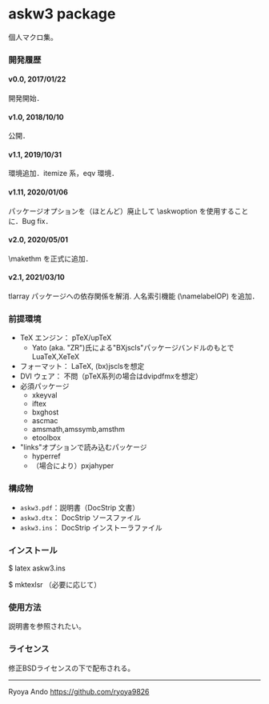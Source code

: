 
askw3 package
=================

個人マクロ集。

### 開発履歴

#### v0.0, 2017/01/22
開発開始．
#### v1.0, 2018/10/10
公開．
#### v1.1, 2019/10/31
環境追加．itemize 系，eqv 環境．
#### v1.11, 2020/01/06
パッケージオプションを（ほとんど）廃止して \askwoption を使用することに．Bug
fix．
#### v2.0, 2020/05/01
\makethm を正式に追加．
#### v2.1, 2021/03/10
tlarray パッケージへの依存関係を解消. 人名索引機能 (\namelabelOP) を追加．

### 前提環境

* TeX エンジン： pTeX/upTeX
	- Yato (aka. "ZR")氏による"BXjscls"パッケージバンドルのもとで　LuaTeX,XeTeX
* フォーマット： LaTeX, (bx)jsclsを想定
* DVI ウェア： 不問（pTeX系列の場合はdvipdfmxを想定）
* 必須パッケージ
	- xkeyval
	- iftex
	- bxghost
	- ascmac
	- amsmath,amssymb,amsthm
	- etoolbox
* "links"オプションで読み込むパッケージ
	- hyperref
	- （場合により）pxjahyper

### 構成物
* `askw3.pdf`：説明書（DocStrip 文書）
* `askw3.dtx`： DocStrip ソースファイル
* `askw3.ins`： DocStrip インストーラファイル

### インストール

$ latex askw3.ins

$ mktexlsr	（必要に応じて）

### 使用方法

説明書を参照されたい。

### ライセンス

修正BSDライセンスの下で配布される。

------------------------
Ryoya Ando
https://github.com/ryoya9826
